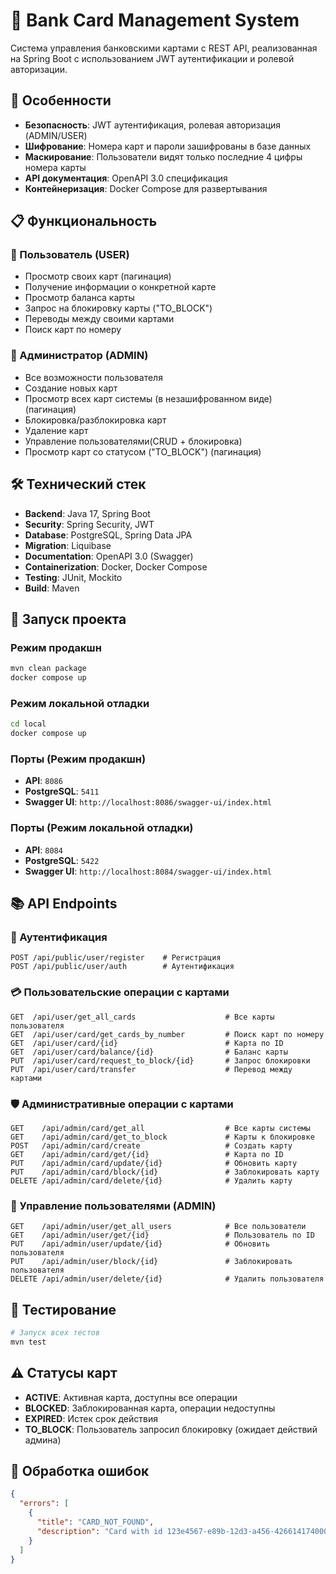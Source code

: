# 🏦 Bank Card Management System

Система управления банковскими картами с REST API, реализованная на Spring Boot с использованием JWT аутентификации и ролевой авторизации.

## 🚀 Особенности

- **Безопасность**: JWT аутентификация, ролевая авторизация (ADMIN/USER)
- **Шифрование**: Номера карт и пароли зашифрованы в базе данных
- **Маскирование**: Пользователи видят только последние 4 цифры номера карты
- **API документация**: OpenAPI 3.0 спецификация
- **Контейнеризация**: Docker Compose для развертывания

## 📋 Функциональность

### 👤 Пользователь (USER)
- Просмотр своих карт (пагинация)
- Получение информации о конкретной карте
- Просмотр баланса карты
- Запрос на блокировку карты ("TO_BLOCK")
- Переводы между своими картами
- Поиск карт по номеру

### 👑 Администратор (ADMIN)
- Все возможности пользователя
- Создание новых карт
- Просмотр всех карт системы (в незашифрованном виде) (пагинация)
- Блокировка/разблокировка карт
- Удаление карт
- Управление пользователями(CRUD + блокировка)
- Просмотр карт со статусом ("TO_BLOCK") (пагинация)

## 🛠 Технический стек

- **Backend**: Java 17, Spring Boot 
- **Security**: Spring Security, JWT
- **Database**: PostgreSQL, Spring Data JPA
- **Migration**: Liquibase
- **Documentation**: OpenAPI 3.0 (Swagger)
- **Containerization**: Docker, Docker Compose
- **Testing**: JUnit, Mockito
- **Build**: Maven

## 🚀 Запуск проекта

### Режим продакшн 
```bash
mvn clean package
docker compose up
```

### Режим локальной отладки
```bash
cd local
docker compose up
```

### Порты (Режим продакшн)
- **API**: `8086`
- **PostgreSQL**: `5411`
- **Swagger UI**: `http://localhost:8086/swagger-ui/index.html`
### Порты (Режим локальной отладки)
- **API**: `8084`
- **PostgreSQL**: `5422`
- **Swagger UI**: `http://localhost:8084/swagger-ui/index.html`

## 📚 API Endpoints

### 🔐 Аутентификация
```
POST /api/public/user/register    # Регистрация
POST /api/public/user/auth        # Аутентификация
```

### 💳 Пользовательские операции с картами
```
GET  /api/user/get_all_cards                    # Все карты пользователя
GET  /api/user/card/get_cards_by_number         # Поиск карт по номеру
GET  /api/user/card/{id}                        # Карта по ID
GET  /api/user/card/balance/{id}                # Баланс карты
PUT  /api/user/card/request_to_block/{id}       # Запрос блокировки
PUT  /api/user/card/transfer                    # Перевод между картами
```

### 🛡 Административные операции с картами
```
GET    /api/admin/card/get_all                  # Все карты системы
GET    /api/admin/card/get_to_block             # Карты к блокировке
POST   /api/admin/card/create                   # Создать карту
GET    /api/admin/card/get/{id}                 # Карта по ID
PUT    /api/admin/card/update/{id}              # Обновить карту
PUT    /api/admin/card/block/{id}               # Заблокировать карту
DELETE /api/admin/card/delete/{id}              # Удалить карту
```

### 👥 Управление пользователями (ADMIN)
```
GET    /api/admin/user/get_all_users            # Все пользователи
GET    /api/admin/user/get/{id}                 # Пользователь по ID
PUT    /api/admin/user/update/{id}              # Обновить пользователя
PUT    /api/admin/user/block/{id}               # Заблокировать пользователя
DELETE /api/admin/user/delete/{id}              # Удалить пользователя
```

## 🧪 Тестирование

```bash
# Запуск всех тестов
mvn test
```

## ⚠️ Статусы карт

- **ACTIVE**: Активная карта, доступны все операции
- **BLOCKED**: Заблокированная карта, операции недоступны
- **EXPIRED**: Истек срок действия
- **TO_BLOCK**: Пользователь запросил блокировку (ожидает действий админа)

## 🐛 Обработка ошибок

```json
{
  "errors": [
    {
      "title": "CARD_NOT_FOUND",
      "description": "Card with id 123e4567-e89b-12d3-a456-426614174000 not found"
    }
  ]
}
```